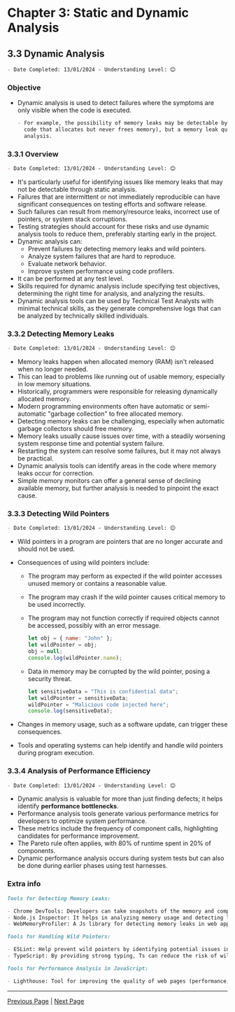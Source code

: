 # Chapter 3: Static and Dynamic Analysis

## 3.3 Dynamic Analysis

```markdown
- Date Completed: 13/01/2024 - Understanding Level: 😊
```

### Objective

- Dynamic analysis is used to detect failures where the symptoms are only visible when the code is
  executed.

  ```markdown
  - For example, the possibility of memory leaks may be detectable by static analysis (finding
    code that allocates but never frees memory), but a memory leak quickly detectable with dynamic
    analysis.
  ```

### 3.3.1 Overview

```markdown
- Date Completed: 13/01/2024 - Understanding Level: 😊
```

- It's particularly useful for identifying issues like memory leaks that may not be detectable through static analysis.
- Failures that are intermittent or not immediately reproducible can have significant consequences on testing efforts and software release.
- Such failures can result from memory/resource leaks, incorrect use of pointers, or system stack corruptions.
- Testing strategies should account for these risks and use dynamic analysis tools to reduce them, preferably starting early in the project.
- Dynamic analysis can:
  - Prevent failures by detecting memory leaks and wild pointers.
  - Analyze system failures that are hard to reproduce.
  - Evaluate network behavior.
  - Improve system performance using code profilers.
- It can be performed at any test level.
- Skills required for dynamic analysis include specifying test objectives, determining the right time for analysis, and analyzing the results.
- Dynamic analysis tools can be used by Technical Test Analysts with minimal technical skills, as they generate comprehensive logs that can be analyzed by technically skilled individuals.

### 3.3.2 Detecting Memory Leaks

```markdown
- Date Completed: 13/01/2024 - Understanding Level: 😊
```

- Memory leaks happen when allocated memory (RAM) isn't released when no longer needed.
- This can lead to problems like running out of usable memory, especially in low memory situations.
- Historically, programmers were responsible for releasing dynamically allocated memory.
- Modern programming environments often have automatic or semi-automatic "garbage collection" to free allocated memory.
- Detecting memory leaks can be challenging, especially when automatic garbage collectors should free memory.
- Memory leaks usually cause issues over time, with a steadily worsening system response time and potential system failure.
- Restarting the system can resolve some failures, but it may not always be practical.
- Dynamic analysis tools can identify areas in the code where memory leaks occur for correction.
- Simple memory monitors can offer a general sense of declining available memory, but further analysis is needed to pinpoint the exact cause.

### 3.3.3 Detecting Wild Pointers

```markdown
- Date Completed: 13/01/2024 - Understanding Level: 😊
```

- Wild pointers in a program are pointers that are no longer accurate and should not be used.
- Consequences of using wild pointers include:

  - The program may perform as expected if the wild pointer accesses unused memory or contains a reasonable value.
  - The program may crash if the wild pointer causes critical memory to be used incorrectly.
  - The program may not function correctly if required objects cannot be accessed, possibly with an error message.

    ```javascript
    let obj = { name: "John" };
    let wildPointer = obj;
    obj = null;
    console.log(wildPointer.name);
    ```

  - Data in memory may be corrupted by the wild pointer, posing a security threat.

    ```javascript
    let sensitiveData = "This is confidential data";
    let wildPointer = sensitiveData;
    wildPointer = "Malicious code injected here";
    console.log(sensitiveData);
    ```

- Changes in memory usage, such as a software update, can trigger these consequences.
- Tools and operating systems can help identify and handle wild pointers during program execution.

### 3.3.4 Analysis of Performance Efficiency

```markdown
- Date Completed: 13/01/2024 - Understanding Level: 😊
```

- Dynamic analysis is valuable for more than just finding defects; it helps identify **performance bottlenecks**.
- Performance analysis tools generate various performance metrics for developers to optimize system performance.
- These metrics include the frequency of component calls, highlighting candidates for performance improvement.
- The Pareto rule often applies, with 80% of runtime spent in 20% of components.
- Dynamic performance analysis occurs during system tests but can also be done during earlier phases using test harnesses.

### Extra info

```markdown
Tools for Detecting Memory Leaks:

- Chrome DevTools: Developers can take snapshots of the memory and compare them over time to detect leaks.
- Node.js Inspector: It helps in analyzing memory usage and detecting leaks.
- WebMemoryProfiler: A Js library for detecting memory leaks in web apps.
```

```markdown
Tools for Handling Wild Pointers:

- ESLint: Help prevent wild pointers by identifying potential issues in the code.
- TypeScript: By providing strong typing, Ts can reduce the risk of wild pointers in Js apps.
```

```markdown
Tools for Performance Analysis in JavaScript:

- Lighthouse: Tool for improving the quality of web pages (performance, accessibility).
```

---

[Previous Page](3.2-static-analysis.md) | [Next Page](../4-quality-characteristics-for-technical-testing/4.1-introduction.md)
